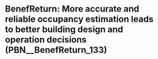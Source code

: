 # BenefReturn: __More accurate and reliable occupancy estimation leads to better building design and operation decisions__ (PBN__BenefReturn_133)

